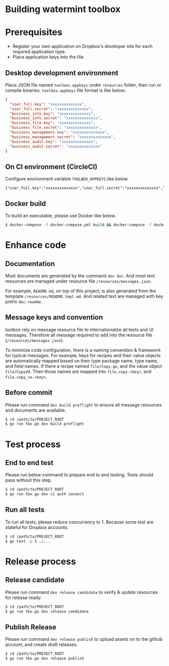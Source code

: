 # Building watermint toolbox

# Prerequisites

* Register your own application on Dropbox's developer site for each required application type.
* Place application keys into the file.

## Desktop development environment

Place JSON file named `toolbox.appkeys` under `resources` folder, then run or compile binaries.
`toolbox.appkeys` file format is like below:

```JSON
{
  "user_full.key": "xxxxxxxxxxxxxx",
  "user_full.secret": "xxxxxxxxxxxxxx",
  "business_info.key": "xxxxxxxxxxxxxx",
  "business_info.secret": "xxxxxxxxxxxxxx",
  "business_file.key": "xxxxxxxxxxxxxx",
  "business_file.secret": "xxxxxxxxxxxxxx",
  "business_management.key": "xxxxxxxxxxxxxx",
  "business_management.secret": "xxxxxxxxxxxxxx",
  "business_audit.key": "xxxxxxxxxxxxxx",
  "business_audit.secret": "xxxxxxxxxxxxxx"
}
```

## On CI environment (CircleCI)

Configure environment variable `TOOLBOX_APPKEYS` like below

```
{"user_full.key":"xxxxxxxxxxxxxx","user_full.secret":"xxxxxxxxxxxxxx","business_info.key":"xxxxxxxxxxxxxx","business_info.secret":"xxxxxxxxxxxxxx","business_file.key":"xxxxxxxxxxxxxx","business_file.secret":"xxxxxxxxxxxxxx","business_management.key":"xxxxxxxxxxxxxx","business_management.secret":"xxxxxxxxxxxxxx","business_audit.key":"xxxxxxxxxxxxxx","business_audit.secret":"xxxxxxxxxxxxxx"}
```

## Docker build

To build an executable, please use Docker like below.

```bash
$ docker-compose -f docker-compose.yml build && docker-compose -f docker-compose.yml run build
```

# Enhance code

## Documentation

Most documents are generated by the command `dev doc`.
And most text resources are managed under resource file `/resources/messages.json`.

For example, `README.md`, on top of this project, is also generated from the template
`/resources/README.tmpl.md`. And related text are managed with key prefix `doc.readme`.

## Message keys and convention

toolbox rely on message resource file to internationalize all texts and UI messages.
Therefore all message required to add into the resource file (`/resources/messages.json`).

To minimize code configuration, there is a naming convention & framework for typical messages.
For example, keys for recipes and their value objects are automatically mapped based on
their type package name, type name, and field names.
If there a recipe named `file/Copy.go`, and the value object `file/CopyVO`. Then those names are
mapped into `file.copy.<key>`, and `file.copy_vo.<key>`.

## Before commit

Please run command `dev build preflight` to ensure all message resources and documents are available.

```bash
$ cd /path/to/PROJECT_ROOT
$ go run tbx.go dev build preflight
``` 

# Test process

## End to end test

Please run below command to prepare end to end testing. Tests should pass without this step.

```bash
$ cd /path/to/PROJECT_ROOT
$ go run tbx.go dev ci auth connect
```

## Run all tests

To run all tests, please reduce concurrency to 1. Because some test are stateful for Dropbox accounts.

```bash
$ cd /path/to/PROJECT_ROOT
$ go test -p 1 ./...
```

# Release process

## Release candidate

Please run command `dev release candidate` to verify & update resources for release ready.

```bash
$ cd /path/to/PROJECT_ROOT
$ go run tbx.go dev release candidate 
```

## Publish Release

Please run command `dev release publish` to upload assets on to the github account, and create draft releases.

```bash
$ cd /path/to/PROJECT_ROOT
$ go run tbx.go dev release publish 
```
